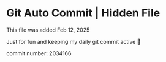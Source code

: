 # Git Auto Commit | Hidden File

This file was added Feb 12, 2025

Just for fun and keeping my daily git commit active 🤪

commit number: 2034166
